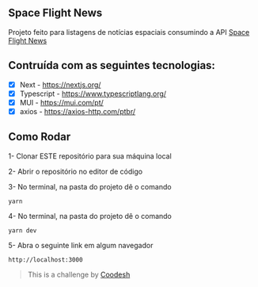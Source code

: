 <h2>Space Flight News</h2>

Projeto feito para listagens de notícias espaciais consumindo a API [Space Flight News](https://www.spaceflightnewsapi.net)

## Contruída com as seguintes tecnologias:
- [x] Next - https://nextjs.org/
- [x] Typescript - https://www.typescriptlang.org/
- [x] MUI - https://mui.com/pt/
- [x] axios - https://axios-http.com/ptbr/

<h2>Como Rodar</h2>


1- Clonar ESTE repositório para sua máquina local

2- Abrir o repositório no editor de código

3- No terminal, na pasta do projeto dê o comando
~~~Terminal
yarn 
~~~
4- No terminal, na pasta do projeto dê o comando
~~~Terminal
yarn dev
~~~

5- Abra o seguinte link em algum navegador
~~~Terminal
http://localhost:3000
~~~

>  This is a challenge by [Coodesh](https://coodesh.com/)
